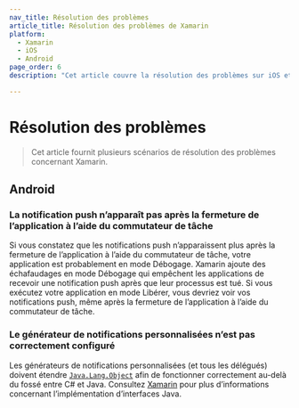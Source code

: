 ```yaml
---
nav_title: Résolution des problèmes
article_title: Résolution des problèmes de Xamarin
platform: 
  - Xamarin
  - iOS
  - Android
page_order: 6
description: "Cet article couvre la résolution des problèmes sur iOS et Android pour la plateforme Xamarin."

---
```


# Résolution des problèmes

> Cet article fournit plusieurs scénarios de résolution des problèmes concernant Xamarin.

## Android

### La notification push n’apparaît pas après la fermeture de l’application à l’aide du commutateur de tâche

Si vous constatez que les notifications push n’apparaissent plus après la fermeture de l’application à l’aide du commutateur de tâche, votre application est probablement en mode Débogage. Xamarin ajoute des échafaudages en mode Débogage qui empêchent les applications de recevoir une notification push après que leur processus est tué. Si vous exécutez votre application en mode Libérer, vous devriez voir vos notifications push, même après la fermeture de l’application à l’aide du commutateur de tâche.

### Le générateur de notifications personnalisées n’est pas correctement configuré

Les générateurs de notifications personnalisées (et tous les délégués) doivent étendre [`Java.Lang.Object`](https://developer.xamarin.com/api/type/Android.Runtime.IJavaObject/) afin de fonctionner correctement au-delà du fossé entre C# et Java. Consultez [Xamarin](https://developer.xamarin.com/guides/android/advanced_topics/java_integration_overview/working_with_jni/#Implementing_Interfaces) pour plus d’informations concernant l’implémentation d’interfaces Java.


